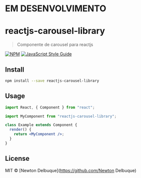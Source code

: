 # EM DESENVOLVIMENTO

# reactjs-carousel-library

> Componente de carousel para reactjs

[![NPM](https://img.shields.io/npm/v/reactjs-carousel-library.svg)](https://www.npmjs.com/package/reactjs-carousel-library) [![JavaScript Style Guide](https://img.shields.io/badge/code_style-standard-brightgreen.svg)](https://standardjs.com)

## Install

```bash
npm install --save reactjs-carousel-library
```

## Usage

```jsx
import React, { Component } from "react";

import MyComponent from "reactjs-carousel-library";

class Example extends Component {
  render() {
    return <MyComponent />;
  }
}
```

## License

MIT © [Newton Delbuque](https://github.com/Newton Delbuque)
